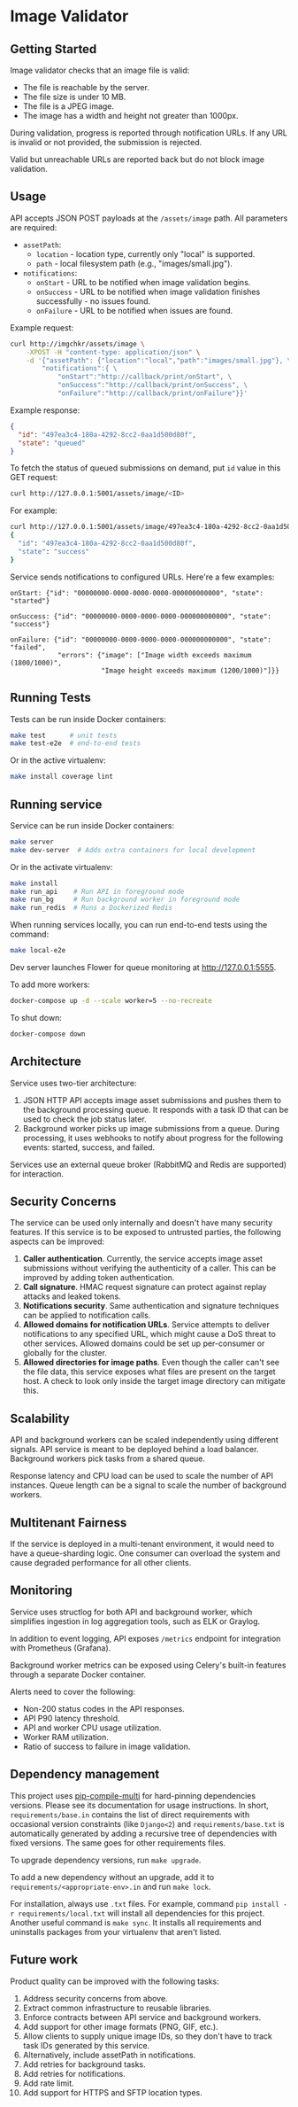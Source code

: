 # Image Validator

## Getting Started

Image validator checks that an image file is valid:

- The file is reachable by the server.
- The file size is under 10 MB.
- The file is a JPEG image.
- The image has a width and height not greater than 1000px.

During validation, progress is reported through notification URLs.
If any URL is invalid or not provided, the submission is rejected.

Valid but unreachable URLs are reported back but do not block image validation.

## Usage

API accepts JSON POST payloads at the `/assets/image` path.
All parameters are required:

- `assetPath`:
    - `location` - location type, currently only "local" is supported.
    - `path` - local filesystem path (e.g., "images/small.jpg").
- `notifications`:
    - `onStart` - URL to be notified when image validation begins.
    - `onSuccess` - URL to be notified when image validation finishes successfully - no issues found.
    - `onFailure` - URL to be notified when issues are found.

Example request:

```bash
curl http://imgchkr/assets/image \
    -XPOST -H "content-type: application/json" \
    -d '{"assetPath": {"location":"local","path":"images/small.jpg"}, \
        "notifications":{ \
            "onStart":"http://callback/print/onStart", \
            "onSuccess":"http://callback/print/onSuccess", \
            "onFailure":"http://callback/print/onFailure"}}'
```

Example response:

```json
{
  "id": "497ea3c4-180a-4292-8cc2-0aa1d500d80f",
  "state": "queued"
}
```

To fetch the status of queued submissions on demand,
put `id` value in this GET request:

```bash
curl http://127.0.0.1:5001/assets/image/<ID>
```

For example:

```bash
curl http://127.0.0.1:5001/assets/image/497ea3c4-180a-4292-8cc2-0aa1d500d80f
{
  "id": "497ea3c4-180a-4292-8cc2-0aa1d500d80f",
  "state": "success"
}
```

Service sends notifications to configured URLs. Here're a few examples:

```
onStart: {"id": "00000000-0000-0000-0000-000000000000", "state": "started"}

onSuccess: {"id": "00000000-0000-0000-0000-000000000000", "state": "success"}

onFailure: {"id": "00000000-0000-0000-0000-000000000000", "state": "failed",
            "errors": {"image": ["Image width exceeds maximum (1800/1000)",
                       "Image height exceeds maximum (1200/1000)"]}}
```

## Running Tests

Tests can be run inside Docker containers:

```bash
make test      # unit tests
make test-e2e  # end-to-end tests
```

Or in the active virtualenv:

```bash
make install coverage lint
```

## Running service

Service can be run inside Docker containers:

```bash
make server
make dev-server  # Adds extra containers for local development
```

Or in the activate virtualenv:

```bash
make install
make run_api    # Run API in foreground mode
make run_bg     # Run background worker in foreground mode
make run_redis  # Runs a Dockerized Redis
```

When running services locally, you can run end-to-end tests using the command:

```bash
make local-e2e
```

Dev server launches Flower for queue monitoring at http://127.0.0.1:5555.

To add more workers:

```bash
docker-compose up -d --scale worker=5 --no-recreate
```

To shut down:

```bash
docker-compose down
```

## Architecture

Service uses two-tier architecture:

1. JSON HTTP API accepts image asset submissions and pushes them to the background processing queue.
   It responds with a task ID that can be used to check the job status later.
2. Background worker picks up image submissions from a queue.
   During processing, it uses webhooks to notify about progress for the following events: started, success, and failed. 

Services use an external queue broker (RabbitMQ and Redis are supported) for interaction.


## Security Concerns

The service can be used only internally and doesn't have many security features.
If this service is to be exposed to untrusted parties, the following aspects can be improved:

1. **Caller authentication**. Currently, the service accepts image asset submissions without verifying the authenticity of a caller.
   This can be improved by adding token authentication.
2. **Call signature**. HMAC request signature can protect against replay attacks and leaked tokens.
3. **Notifications security**. Same authentication and signature techniques can be applied to notification calls.
4. **Allowed domains for notification URLs**. Service attempts to deliver notifications to any specified URL,
   which might cause a DoS threat to other services. Allowed domains could be set up per-consumer or globally for the cluster.
5. **Allowed directories for image paths**. Even though the caller can't see the file data, this service exposes what files are present on the target host. A check to look only inside the target image directory can mitigate this.

## Scalability

API and background workers can be scaled independently using different signals.
API service is meant to be deployed behind a load balancer.
Background workers pick tasks from a shared queue.

Response latency and CPU load can be used to scale the number of API instances.
Queue length can be a signal to scale the number of background workers.

## Multitenant Fairness

If the service is deployed in a multi-tenant environment, it would need
to have a queue-sharding logic. One consumer can overload the system
and cause degraded performance for all other clients.

## Monitoring

Service uses structlog for both API and background worker, which simplifies ingestion in log aggregation tools,
such as ELK or Graylog.

In addition to event logging, API exposes `/metrics` endpoint for integration with Prometheus (Grafana).

Background worker metrics can be exposed using Celery's built-in features through a separate Docker container.

Alerts need to cover the following:

- Non-200 status codes in the API responses.
- API P90 latency threshold.
- API and worker CPU usage utilization.
- Worker RAM utilization.
- Ratio of success to failure in image validation.

## Dependency management

This project uses [pip-compile-multi](https://pypi.org/project/pip-compile-multi/) for hard-pinning dependencies versions.
Please see its documentation for usage instructions.
In short, `requirements/base.in` contains the list of direct requirements with occasional version constraints (like `Django<2`)
and `requirements/base.txt` is automatically generated by adding a recursive tree of dependencies with fixed versions.
The same goes for other requirements files.

To upgrade dependency versions, run `make upgrade`.

To add a new dependency without an upgrade, add it to `requirements/<appropriate-env>.in` and run `make lock`.

For installation, always use `.txt` files. For example, command `pip install -r requirements/local.txt`
will install all dependencies for this project.
Another useful command is `make sync`. It installs all requirements and uninstalls packages
from your virtualenv that aren't listed.

## Future work

Product quality can be improved with the following tasks:

1. Address security concerns from above.
2. Extract common infrastructure to reusable libraries.
3. Enforce contracts between API service and background workers.
4. Add support for other image formats (PNG, GIF, etc.).
5. Allow clients to supply unique image IDs, so they don't have to track task IDs generated by this service.
6. Alternatively, include assetPath in notifications.
7. Add retries for background tasks.
8. Add retries for notifications.
9. Add rate limit.
10. Add support for HTTPS and SFTP location types.
